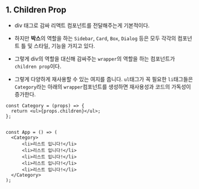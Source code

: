 ## 1. Children Prop

- div 태그로 감싸 리액트 컴포넌트를 전달해주는게 기본적이다.
- 하지만 **박스**의 역할을 하는 `Sidebar`, `Card`, `Box`, `Dialog` 등은 모두 각각의 컴포넌트 틀 및 스타일, 기능을 가지고 있다.
- 그렇게 div의 역할을 대신해 감싸주는 `wrapper`의 역할을 하는 컴포넌트가 `children prop`이다.

- 그렇게 다양하게 재사용할 수 있는 여지를 줍니다. `ul`태그가 꼭 필요한 `li`태그들은 `Category`라는 아래의 `wrapper`컴포넌트를 생성하면 재사용성과 코드의 가독성이 증가한다.

```react
const Category = (props) => {
  return <ul>{props.children}</ul>;
};


const App = () => (
  <Category>
      <li>리스트 입니다!</li>
      <li>리스트 입니다!</li>
      <li>리스트 입니다!</li>
      <li>리스트 입니다!</li>
      <li>리스트 입니다!</li>
  </Category>
);
```

